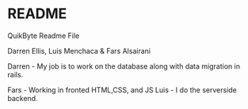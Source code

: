 # README

QuikByte Readme File

Darren Ellis, Luis Menchaca & Fars Alsairani



Darren - My job is to work on the database along with data migration in rails.

Fars - Working in fronted HTML,CSS, and JS
Luis - I do the serverside backend.
